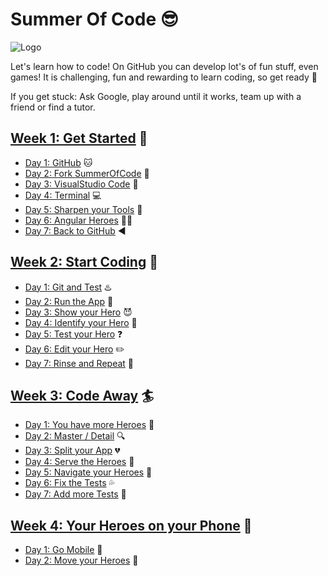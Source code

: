 # Summer Of Code :sunglasses:

![Logo](https://github.com/phaze9/SummerOfCode/blob/master/SummerOfCode.png?raw=true)

Let's learn how to code! On GitHub you can develop lot's of fun stuff, even games! It is challenging, fun and rewarding to learn coding, so get ready :rocket:

If you get stuck: Ask Google, play around until it works, team up with a friend or find a tutor.

## [Week 1: Get Started](https://github.com/phaze9/SummerOfCode/blob/master/Week%201.md) :construction:
 - [Day 1: GitHub](https://github.com/phaze9/SummerOfCode/blob/master/Week%201.md#day-1-github-cat) :cat:
 - [Day 2: Fork SummerOfCode](https://github.com/phaze9/SummerOfCode/blob/master/Week%201.md#day-2-fork-summerofcode-fork_and_knife) :fork_and_knife:
 - [Day 3: VisualStudio Code](https://github.com/phaze9/SummerOfCode/blob/master/Week%201.md#day-3-visual-studio-code-floppy_disk) :floppy_disk:
 - [Day 4: Terminal](https://github.com/phaze9/SummerOfCode/blob/master/Week%201.md#day-4-terminal-computer) :computer:
 - [Day 5: Sharpen your Tools](https://github.com/phaze9/SummerOfCode/blob/master/Week%201.md#day-5-sharpen-your-tools-key) :key:
 - [Day 6: Angular Heroes](https://github.com/phaze9/SummerOfCode/blob/master/Week%201.md#day-6-angular-heroes-ok_woman) :ok_woman:
 - [Day 7: Back to GitHub](https://github.com/phaze9/SummerOfCode/blob/master/Week%201.md#day-7-back-to-github-arrow_backward) :arrow_backward:

## [Week 2: Start Coding](https://github.com/phaze9/SummerOfCode/blob/master/Week%202.md) :vibration_mode:
 - [Day 1: Git and Test](https://github.com/phaze9/SummerOfCode/blob/master/Week%202.md#day-1-git-and-test-hotsprings) :hotsprings:
 - [Day 2: Run the App](https://github.com/phaze9/SummerOfCode/blob/master/Week%202.md#day-2-run-the-application-running) :running: 
 - [Day 3: Show your Hero](https://github.com/phaze9/SummerOfCode/blob/master/Week%202.md#day-3-hero-editor-smiling_imp) :smiling_imp:
 - [Day 4: Identify your Hero](https://github.com/phaze9/SummerOfCode/blob/master/Week%202.md#day-4-identify-your-hero-bust_in_silhouette) :bust_in_silhouette:
 - [Day 5: Test your Hero](https://github.com/phaze9/SummerOfCode/blob/master/Week%202.md#day-5-test-your-hero-question) :question:
 - [Day 6: Edit your Hero](https://github.com/phaze9/SummerOfCode/blob/master/Week%202.md#day-6-edit-your-hero-pencil2) :pencil2:
 - [Day 7: Rinse and Repeat](https://github.com/phaze9/SummerOfCode/blob/master/Week%202.md#day-7-rinse-and-repeat-feet) :feet:

## [Week 3: Code Away](https://github.com/phaze9/SummerOfCode/blob/master/Week%203.md) :surfer:
 - [Day 1: You have more Heroes](https://github.com/phaze9/SummerOfCode/blob/master/Week%203.md#day-1-you-have-more-heroes-two_women_holding_hands) :two_women_holding_hands:
 - [Day 2: Master / Detail](https://github.com/phaze9/SummerOfCode/blob/master/Week%203.md#day-2-master--detail-mag) :mag:
 - [Day 3: Split your App](https://github.com/phaze9/SummerOfCode/blob/master/Week%203.md#day-3-split-your-app-broken_heart) :broken_heart:
 - [Day 4: Serve the Heroes](https://github.com/phaze9/SummerOfCode/blob/master/Week%203.md#day-4-serve-the-heroes-nail_care) :nail_care:
 - [Day 5: Navigate your Heroes](https://github.com/phaze9/SummerOfCode/blob/master/Week%203.md#day-5-navigate-your-heroes-ship) :ship:
 - [Day 6: Fix the Tests](https://github.com/phaze9/SummerOfCode/blob/master/Week%203.md#day-6-fix-the-tests-sweat_drops) :sweat_drops:
 - [Day 7: Add more Tests](https://github.com/phaze9/SummerOfCode/blob/master/Week%203.md#day-7-add-more-tests-trident) :trident:
 
## [Week 4: Your Heroes on your Phone](https://github.com/phaze9/SummerOfCode/blob/master/Week%204.md) :iphone:
 - [Day 1: Go Mobile](https://github.com/phaze9/SummerOfCode/blob/master/Week%204.md#day-1-go-mobile-busstop) :busstop:
 - [Day 2: Move your Heroes](https://github.com/phaze9/SummerOfCode/blob/master/Week%204.md#day-2-move-your-heroes-dash) :dash:
 
